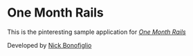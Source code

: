 # One Month Rails

This is the pinteresting sample application for
[*One Month Rails*](http://onemonthrails.com)

Developed by [Nick Bonofiglio](http://nickbonofiglio.com)
